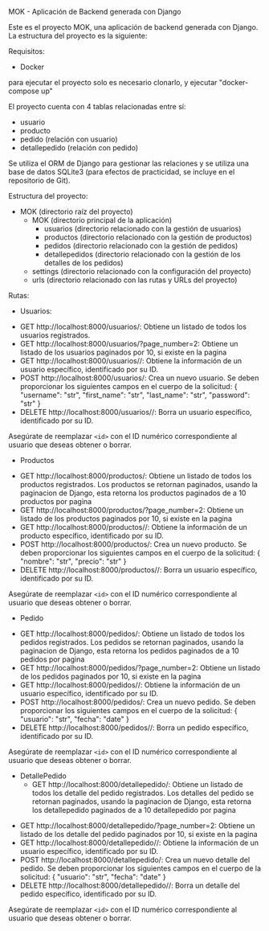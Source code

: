 MOK - Aplicación de Backend generada con Django

Este es el proyecto MOK, una aplicación de backend generada con Django. La estructura del proyecto es la siguiente:

Requisitos:

* Docker

para ejecutar el proyecto solo es necesario clonarlo, y ejecutar "docker-compose up"

El proyecto cuenta con 4 tablas relacionadas entre sí:

- usuario
- producto
- pedido (relación con usuario)
- detallepedido (relación con pedido)

Se utiliza el ORM de Django para gestionar las relaciones y se utiliza una base de datos SQLite3 (para efectos de practicidad, se incluye en el repositorio de Git).

Estructura del proyecto:

- MOK (directorio raíz del proyecto)
  - MOK (directorio principal de la aplicación)
    - usuarios (directorio relacionado con la gestión de usuarios)
    - productos (directorio relacionado con la gestión de productos)
    - pedidos (directorio relacionado con la gestión de pedidos)
    - detallepedidos (directorio relacionado con la gestión de los detalles de los pedidos)
  - settings (directorio relacionado con la configuración del proyecto)
  - urls (directorio relacionado con las rutas y URLs del proyecto)

Rutas:
* Usuarios:
- GET http://localhost:8000/usuarios/: Obtiene un listado de todos los usuarios registrados.
- GET http://localhost:8000/usuarios/?page_number=2: Obtiene un listado de los usuarios paginados por 10, si existe en la pagina
- GET http://localhost:8000/usuarios/<id>/: Obtiene la información de un usuario específico, identificado por su ID.
- POST http://localhost:8000/usuarios/: Crea un nuevo usuario. Se deben proporcionar los siguientes campos en el cuerpo de la solicitud:
  {
    "username": "str",
    "first_name": "str",
    "last_name": "str",
    "password": "str"
  }
- DELETE http://localhost:8000/usuarios/<id>/: Borra un usuario específico, identificado por su ID.

Asegúrate de reemplazar `<id>` con el ID numérico correspondiente al usuario que deseas obtener o borrar.

* Productos
- GET http://localhost:8000/productos/: Obtiene un listado de todos los productos registrados. Los productos se retornan paginados, usando la paginacion de Django, esta retorna los productos paginados de a 10 productos por pagina
- GET http://localhost:8000/productos/?page_number=2: Obtiene un listado de los productos paginados por 10, si existe en la pagina
- GET http://localhost:8000/productos/<id>/: Obtiene la información de un producto específico, identificado por su ID.
- POST http://localhost:8000/productos/: Crea un nuevo producto. Se deben proporcionar los siguientes campos en el cuerpo de la solicitud:
  {
    "nombre": "str",
    "precio": "str"
  }
- DELETE http://localhost:8000/productos/<id>/: Borra un usuario específico, identificado por su ID.

Asegúrate de reemplazar `<id>` con el ID numérico correspondiente al usuario que deseas obtener o borrar.

* Pedido
- GET http://localhost:8000/pedidos/: Obtiene un listado de todos los pedidos registrados. Los pedidos se retornan paginados, usando la paginacion de Django, esta retorna los pedidos paginados de a 10 pedidos por pagina
- GET http://localhost:8000/pedidos/?page_number=2: Obtiene un listado de los pedidos paginados por 10, si existe en la pagina
- GET http://localhost:8000/pedidos/<id>/: Obtiene la información de un usuario específico, identificado por su ID.
- POST http://localhost:8000/pedidos/: Crea un nuevo pedido. Se deben proporcionar los siguientes campos en el cuerpo de la solicitud:
  {
    "usuario": "str",
    "fecha": "date"
  }
- DELETE http://localhost:8000/pedidos/<id>/: Borra un pedido específico, identificado por su ID.

Asegúrate de reemplazar `<id>` con el ID numérico correspondiente al usuario que deseas obtener o borrar.

* DetallePedido
  - GET http://localhost:8000/detallepedido/: Obtiene un listado de todos los detalle del pedido registrados. Los detalles del pedido se retornan paginados, usando la paginacion de Django, esta retorna los detallepedido paginados de a 10 detallepedido por pagina
- GET http://localhost:8000/detallepedido/?page_number=2: Obtiene un listado de los detalle del pedido paginados por 10, si existe en la pagina
- GET http://localhost:8000/detallepedido/<id>/: Obtiene la información de un usuario específico, identificado por su ID.
- POST http://localhost:8000/detallepedido/: Crea un nuevo detalle del pedido. Se deben proporcionar los siguientes campos en el cuerpo de la solicitud:
  {
    "usuario": "str",
    "fecha": "date"
  }
- DELETE http://localhost:8000/detallepedido/<id>/: Borra un detalle del pedido específico, identificado por su ID.

Asegúrate de reemplazar `<id>` con el ID numérico correspondiente al usuario que deseas obtener o borrar.
